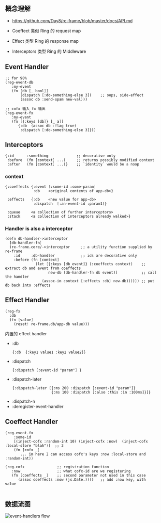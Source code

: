 ## 概念理解

- https://github.com/Day8/re-frame/blob/master/docs/API.md

- Coeffect 类似 Ring 的 request map
- Effect 类型 Ring 的 response map
- Interceptors 类型 Ring 的 Middleware

## Event Handler

```
;; for 90%
(reg-event-db
   :my-event
   (fn [db [_ bool]]
       (dispatch [:do-something-else 3])    ;; oops, side-effect
       (assoc db :send-spam new-val)))

;; cofx 输入 fx 输出
(reg-event-fx                             
   :my-event
   (fn [{:keys [db]} [_ a]]               
      {:db  (assoc db :flag true)         
       :dispatch [:do-something-else 3]}))       
```


## Interceptors

```
{:id      :something             ;; decorative only
 :before  (fn [context] ...)     ;; returns possibly modified context
 :after   (fn [context] ...)}    ;; `identity` would be a noop
```
### context

```
{:coeffects {:event [:some-id :some-param]
             :db    <original contents of app-db>}

 :effects   {:db    <new value for app-db>
             :dispatch  [:an-event-id :param1]}

 :queue     <a collection of further interceptors>
 :stack     <a collection of interceptors already walked>}
```

### Handler is also a interceptor

```
(defn db-handler->interceptor
  [db-handler-fn]
  (re-frame.core/->interceptor     ;; a utility function supplied by re-frame
    :id     :db-handler            ;; ids are decorative only
    :before (fn [context]
              (let [{:keys [db event]} (:coeffects context)    ;; extract db and event from coeffects
                    new-db (db-handler-fn db event)]           ;; call the handler
                 (assoc-in context [:effects :db] new-db)))))) ;; put db back into :effects
```

## Effect Handler

```
(reg-fx
  :db
  (fn [value]
    (reset! re-frame.db/app-db value)))
```

内置的 effect handler
- :db
    ```
    {:db  {:key1 value1 :key2 value2}}
    ```
- :dispatch
    ```
    {:dispatch [:event-id "param"] }
    ```
- :dispatch-later
    ```
    {:dispatch-later [{:ms 200 :dispatch [:event-id "param"]}    
                      {:ms 100 :dispatch [:also :this :in :100ms]}]}
    ```
- :dispatch-n
- :deregister-event-handler

## Coeffect Handler

```
(reg-event-fx
    :some-id
    [(inject-cofx :random-int 10) (inject-cofx :now)  (inject-cofx :local-store "blah")]  ;; 3
    (fn [cofx _]
       ... in here I can access cofx's keys :now :local-store and :random-int))

(reg-cofx               ;; registration function
   :now                 ;; what cofx-id are we registering
   (fn [coeffects _]    ;; second parameter not used in this case
      (assoc coeffects :now (js.Date.))))   ;; add :now key, with value


```

## 数据流图
![event-handlers flow](https://github.com/Day8/re-frame/raw/master/images/event-handlers.png?raw=true)
